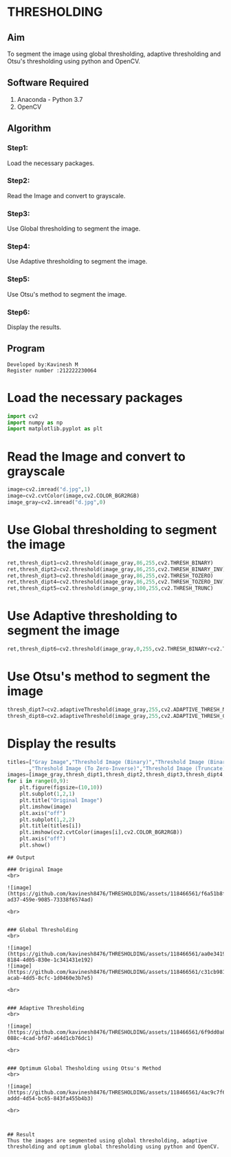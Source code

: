 # THRESHOLDING
## Aim
To segment the image using global thresholding, adaptive thresholding and Otsu's thresholding using python and OpenCV.

## Software Required
1. Anaconda - Python 3.7
2. OpenCV

## Algorithm

### Step1:
Load the necessary packages.
<br>

### Step2:
Read the Image and convert to grayscale.
<br>

### Step3:
Use Global thresholding to segment the image.
<br>

### Step4:
Use Adaptive thresholding to segment the image.
<br>

### Step5:
Use Otsu's method to segment the image.
<br>

### Step6:
Display the results.
<br>

## Program
```
Developed by:Kavinesh M
Register number :212222230064
```
# Load the necessary packages
```python
import cv2
import numpy as np
import matplotlib.pyplot as plt
```




# Read the Image and convert to grayscale
```python
image=cv2.imread("d.jpg",1)
image=cv2.cvtColor(image,cv2.COLOR_BGR2RGB)
image_gray=cv2.imread("d.jpg",0)
```



# Use Global thresholding to segment the image
```python
ret,thresh_dipt1=cv2.threshold(image_gray,86,255,cv2.THRESH_BINARY)
ret,thresh_dipt2=cv2.threshold(image_gray,86,255,cv2.THRESH_BINARY_INV)
ret,thresh_dipt3=cv2.threshold(image_gray,86,255,cv2.THRESH_TOZERO)
ret,thresh_dipt4=cv2.threshold(image_gray,86,255,cv2.THRESH_TOZERO_INV)
ret,thresh_dipt5=cv2.threshold(image_gray,100,255,cv2.THRESH_TRUNC)
```



# Use Adaptive thresholding to segment the image
```python
ret,thresh_dipt6=cv2.threshold(image_gray,0,255,cv2.THRESH_BINARY+cv2.THRESH_OTSU)
```



# Use Otsu's method to segment the image 
```python
thresh_dipt7=cv2.adaptiveThreshold(image_gray,255,cv2.ADAPTIVE_THRESH_MEAN_C,cv2.THRESH_BINARY,11,2)
thresh_dipt8=cv2.adaptiveThreshold(image_gray,255,cv2.ADAPTIVE_THRESH_GAUSSIAN_C,cv2.THRESH_BINARY,11,2)
```



# Display the results
```python
titles=["Gray Image","Threshold Image (Binary)","Threshold Image (Binary Inverse)","Threshold Image (To Zero)"
       ,"Threshold Image (To Zero-Inverse)","Threshold Image (Truncate)","Otsu","Adaptive Threshold (Mean)","Adaptive Threshold (Gaussian)"]
images=[image_gray,thresh_dipt1,thresh_dipt2,thresh_dipt3,thresh_dipt4,thresh_dipt5,thresh_dipt6,thresh_dipt7,thresh_dipt8]
for i in range(0,9):
    plt.figure(figsize=(10,10))
    plt.subplot(1,2,1)
    plt.title("Original Image")
    plt.imshow(image)
    plt.axis("off")
    plt.subplot(1,2,2)
    plt.title(titles[i])
    plt.imshow(cv2.cvtColor(images[i],cv2.COLOR_BGR2RGB))
    plt.axis("off")
    plt.show()
```




```
## Output

### Original Image
<br>

![image](https://github.com/kavinesh8476/THRESHOLDING/assets/118466561/f6a51b8f-ad37-459e-9085-73338f6574ad)

<br>


### Global Thresholding
<br>

![image](https://github.com/kavinesh8476/THRESHOLDING/assets/118466561/aa0e3419-8184-4d05-830e-1c341431e192)
![image](https://github.com/kavinesh8476/THRESHOLDING/assets/118466561/c31cb981-acab-4dd5-8cfc-1d0460e3b7e5)

<br>


### Adaptive Thresholding
<br>

![image](https://github.com/kavinesh8476/THRESHOLDING/assets/118466561/6f9dd0a8-088c-4cad-bfd7-a64d1cb76dc1)

<br>


### Optimum Global Thesholding using Otsu's Method
<br>

![image](https://github.com/kavinesh8476/THRESHOLDING/assets/118466561/4ac9c7f6-addd-4d54-bc65-843fa455b4b3)

<br>



## Result
Thus the images are segmented using global thresholding, adaptive thresholding and optimum global thresholding using python and OpenCV.


